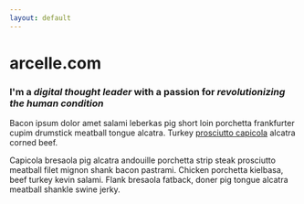 ```yaml
---
layout: default
---
```


# arcelle.com

### I'm a _digital thought leader_ with a passion for _revolutionizing the human condition_

Bacon ipsum dolor amet salami leberkas pig short loin porchetta frankfurter cupim
drumstick meatball tongue alcatra. Turkey [prosciutto capicola](#) alcatra corned beef.

Capicola bresaola pig alcatra andouille porchetta strip steak prosciutto meatball filet
mignon shank bacon pastrami. Chicken porchetta kielbasa, beef turkey kevin salami.
Flank bresaola fatback, doner pig tongue alcatra meatball shankle swine jerky.
